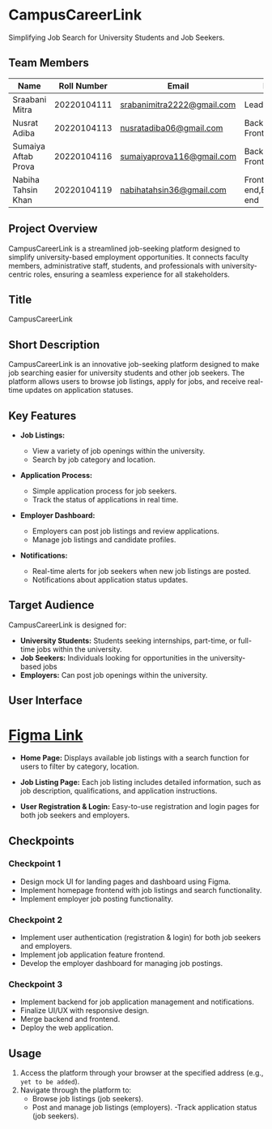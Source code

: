 # CampusCareerLink
Simplifying Job Search for University Students and Job Seekers.

## Team Members
| Name                | Roll Number   | Email                                   | Role                             |
|---------------------|---------------|-----------------------------------------|----------------------------------|
| Sraabani Mitra     | 20220104111   |srabanimitra2222@gmail.com              | Lead,Backend          |
| Nusrat Adiba       | 20220104113   | nusratadiba06@gmail.com                | Backend, Frontend     |
| Sumaiya Aftab Prova| 20220104116   |  sumaiyaprova116@gmail.com             | Backend, Frontend     |
| Nabiha Tahsin Khan | 20220104119   | nabihatahsin36@gmail.com               | Front-end,Back-end    |

## Project Overview
CampusCareerLink is a streamlined job-seeking platform designed to simplify university-based employment opportunities. It connects faculty members, administrative staff, students, and professionals with university-centric roles, ensuring a seamless experience for all stakeholders.

## Title
CampusCareerLink

## Short Description
CampusCareerLink is an innovative job-seeking platform designed to make job searching easier for university students and other job seekers. The platform allows users to browse job listings, apply for jobs, and receive real-time updates on application statuses.


## Key Features
- **Job Listings:**
  - View a variety of job openings within the university.
  - Search by job category and location.
    
- **Application Process:**
  - Simple application process for job seekers.
  - Track the status of applications in real time.
   
- **Employer Dashboard:**
  - Employers can post job listings and review applications.
  - Manage job listings and candidate profiles.
    
- **Notifications:**
  - Real-time alerts for job seekers when new job listings are posted.
  - Notifications about application status updates.
   
## Target Audience
CampusCareerLink is designed for:

- **University Students:** Students seeking internships, part-time, or full-time jobs within the university.
- **Job Seekers:** Individuals looking for opportunities in the university-based jobs
- **Employers:** Can post job openings within the university.

## User Interface
# [Figma Link](https://www.figma.com/design/Zpd3rCY16wEXk0Jmewa4UH/campuscareerlink-(Copy)?node-id=0-1&t=ibwHVq19kCswj4LV-1)
- **Home Page:**
Displays available job listings with a search function for users to filter by category, location.

- **Job Listing Page:**
Each job listing includes detailed information, such as job description, qualifications, and application instructions.

- **User Registration & Login:**
Easy-to-use registration and login pages for both job seekers and employers.

## Checkpoints

### Checkpoint 1
- Design mock UI for landing pages and dashboard using Figma.
- Implement homepage frontend with job listings and search functionality.
- Implement employer job posting functionality.

### Checkpoint 2
- Implement user authentication (registration & login) for both job seekers and employers.
- Implement job application feature frontend.
- Develop the employer dashboard for managing job postings.

### Checkpoint 3
- Implement backend for job application management and notifications.
- Finalize UI/UX with responsive design.
- Merge backend and frontend.
- Deploy the web application.

## Usage
1. Access the platform through your browser at the specified address (e.g., `yet to be added`).
2. Navigate through the platform to:
   - Browse job listings (job seekers).
   - Post and manage job listings (employers).
   -Track application status (job seekers).

